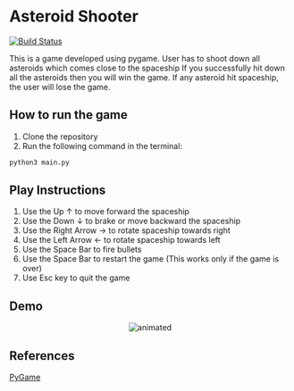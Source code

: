 # Asteroid Shooter
[![Build Status](https://img.shields.io/badge/build-passing-brightgreen)](https://github.com/your-repo)

This is a game developed using pygame. User has to shoot down all asteroids which comes close to the spaceship
If you successfully hit down all the asteroids then you will win the game. If any asteroid hit spaceship, the user will lose the game.

## How to run the game 
1. Clone the repository
2. Run the following command in the terminal:
```bash 
python3 main.py
```
## Play Instructions
1. Use the Up ↑ to move forward the spaceship
2. Use the Down ↓ to brake or move backward the spaceship
3. Use the Right Arrow → to rotate spaceship towards right
4. Use the Left Arrow ← to rotate spaceship towards left
5. Use the Space Bar to fire bullets 
6. Use the Space Bar to restart the game (This works only if the game is over)
7. Use Esc key to quit the game

## Demo
<p align="center">
  <img src="https://github.com/user-attachments/assets/5096e16d-95a5-47ae-8e3c-473ce27b25ee" alt="animated" />
</p>

## References
[PyGame](https://www.pygame.org/)





